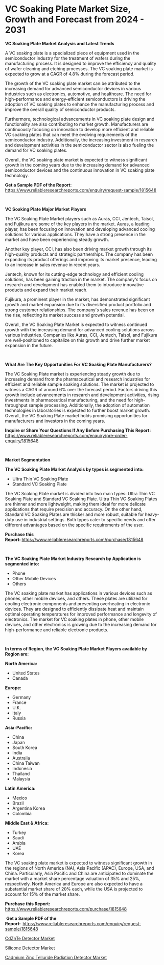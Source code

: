<p><h1>VC Soaking Plate Market Size, Growth and Forecast from 2024 - 2031</h1></p><p><strong>VC Soaking Plate Market Analysis and Latest Trends</strong></p>
<p><p>A VC soaking plate is a specialized piece of equipment used in the semiconductor industry for the treatment of wafers during the manufacturing process. It is designed to improve the efficiency and quality of wafer cleaning and etching processes. The VC soaking plate market is expected to grow at a CAGR of 4.8% during the forecast period.</p><p>The growth of the VC soaking plate market can be attributed to the increasing demand for advanced semiconductor devices in various industries such as electronics, automotive, and healthcare. The need for high-performance and energy-efficient semiconductors is driving the adoption of VC soaking plates to enhance the manufacturing process and improve the overall quality of semiconductor products.</p><p>Furthermore, technological advancements in VC soaking plate design and functionality are also contributing to market growth. Manufacturers are continuously focusing on innovation to develop more efficient and reliable VC soaking plates that can meet the evolving requirements of the semiconductor industry. Additionally, the increasing investment in research and development activities in the semiconductor sector is also fueling the demand for VC soaking plates.</p><p>Overall, the VC soaking plate market is expected to witness significant growth in the coming years due to the increasing demand for advanced semiconductor devices and the continuous innovation in VC soaking plate technology.</p></p>
<p><strong>Get a Sample PDF of the Report:&nbsp;</strong> <a href="https://www.reliableresearchreports.com/enquiry/request-sample/1815648">https://www.reliableresearchreports.com/enquiry/request-sample/1815648</a></p>
<p>&nbsp;</p>
<p><strong>VC Soaking Plate Major Market Players</strong></p>
<p><p>The VC Soaking Plate Market players such as Auras, CCI, Jentech, Taisol, and Fujikura are some of the key players in the market. Auras, a leading player, has been focusing on innovation and developing advanced cooling solutions for various applications. They have a strong presence in the market and have been experiencing steady growth.</p><p>Another key player, CCI, has also been driving market growth through its high-quality products and strategic partnerships. The company has been expanding its product offerings and improving its market presence, leading to an increase in sales revenue in recent years.</p><p>Jentech, known for its cutting-edge technology and efficient cooling solutions, has been gaining traction in the market. The company's focus on research and development has enabled them to introduce innovative products and expand their market reach.</p><p>Fujikura, a prominent player in the market, has demonstrated significant growth and market expansion due to its diversified product portfolio and strong customer relationships. The company's sales revenue has been on the rise, reflecting its market success and growth potential.</p><p>Overall, the VC Soaking Plate Market is expected to witness continued growth with the increasing demand for advanced cooling solutions across various industries. Companies like Auras, CCI, Jentech, Taisol, and Fujikura are well-positioned to capitalize on this growth and drive further market expansion in the future.</p></p>
<p>&nbsp;</p>
<p><strong>What Are The Key Opportunities For VC Soaking Plate Manufacturers?</strong></p>
<p><p>The VC Soaking Plate market is experiencing steady growth due to increasing demand from the pharmaceutical and research industries for efficient and reliable sample soaking solutions. The market is projected to witness a CAGR of around 6% over the forecast period. Factors driving this growth include advancements in research and development activities, rising investments in pharmaceutical manufacturing, and the need for high-throughput sample processing. Additionally, the adoption of automation technologies in laboratories is expected to further boost market growth. Overall, the VC Soaking Plate market holds promising opportunities for manufacturers and investors in the coming years.</p></p>
<p><strong>Inquire or Share Your Questions If Any Before Purchasing This Report:</strong> <a href="https://www.reliableresearchreports.com/enquiry/pre-order-enquiry/1815648">https://www.reliableresearchreports.com/enquiry/pre-order-enquiry/1815648</a></p>
<p>&nbsp;</p>
<p><strong>Market Segmentation</strong></p>
<p><strong>The VC Soaking Plate Market Analysis by types is segmented into:</strong></p>
<p><ul><li>Ultra Thin VC Soaking Plate</li><li>Standard VC Soaking Plate</li></ul></p>
<p><p>The VC Soaking Plate market is divided into two main types: Ultra Thin VC Soaking Plate and Standard VC Soaking Plate. Ultra Thin VC Soaking Plates are thinner and more lightweight, making them ideal for more delicate applications that require precision and accuracy. On the other hand, Standard VC Soaking Plates are thicker and more robust, suitable for heavy-duty use in industrial settings. Both types cater to specific needs and offer different advantages based on the specific requirements of the user.</p></p>
<p><strong>Purchase this Report:&nbsp;</strong><a href="https://www.reliableresearchreports.com/purchase/1815648">https://www.reliableresearchreports.com/purchase/1815648</a></p>
<p>&nbsp;</p>
<p><strong>The VC Soaking Plate Market Industry Research by Application is segmented into:</strong></p>
<p><ul><li>Phone</li><li>Other Mobile Devices</li><li>Others</li></ul></p>
<p><p>The VC soaking plate market has applications in various devices such as phones, other mobile devices, and others. These plates are utilized for cooling electronic components and preventing overheating in electronic devices. They are designed to efficiently dissipate heat and maintain optimal operating temperatures for improved performance and longevity of electronics. The market for VC soaking plates in phone, other mobile devices, and other electronics is growing due to the increasing demand for high-performance and reliable electronic products.</p></p>
<p>&nbsp;</p>
<p><strong>In terms of Region, the VC Soaking Plate Market Players available by Region are:</strong></p>
<p>
    <p> <strong> North America: </strong>
        <ul>
            <li>United States</li>
            <li>Canada</li>
        </ul>
        </p> 
    <p> <strong> Europe: </strong>
        <ul>
            <li>Germany</li>
            <li>France</li>
            <li>U.K.</li>
            <li>Italy</li>
            <li>Russia</li>
        </ul>
        </p> 
    <p> <strong> Asia-Pacific: </strong>
        <ul>
            <li>China</li>
            <li>Japan</li>
            <li>South Korea</li>
            <li>India</li>
            <li>Australia</li>
            <li>China Taiwan</li>
            <li>Indonesia</li>
            <li>Thailand</li>
            <li>Malaysia</li>
        </ul>
        </p> 
    <p> <strong> Latin America: </strong>
        <ul>
            <li>Mexico</li>
            <li>Brazil</li>
            <li>Argentina Korea</li>
            <li>Colombia</li>
        </ul>
        </p> 
    <p> <strong> Middle East & Africa: </strong>
        <ul>
            <li>Turkey</li>
            <li>Saudi</li>
            <li>Arabia</li>
            <li>UAE</li>
            <li>Korea</li>
        </ul>
    </p>
    </p>
<p><p>The VC soaking plate market is expected to witness significant growth in the regions of North America (NA), Asia Pacific (APAC), Europe, USA, and China. Particularly, Asia Pacific and China are anticipated to dominate the market with a market share percentage valuation of 35% and 25%, respectively. North America and Europe are also expected to have a substantial market share of 20% each, while the USA is projected to account for 15% of the market share.</p></p>
<p><strong>Purchase this Report: </strong><a href="https://www.reliableresearchreports.com/purchase/1815648">https://www.reliableresearchreports.com/purchase/1815648</a></p>
<p>&nbsp;<strong>Get a Sample PDF of the Report:&nbsp;&nbsp;</strong><a href="https://www.reliableresearchreports.com/enquiry/request-sample/1815648">https://www.reliableresearchreports.com/enquiry/request-sample/1815648</a></p>
<p><strong></strong></p>
<p><p><a href="https://github.com/jhcraigie/Market-Research-Report-List-2/blob/main/cdznte-detector-market.md">CdZnTe Detector Market</a></p><p><a href="https://github.com/sonuprakash1/Market-Research-Report-List-2/blob/main/silicone-detector-market.md">Silicone Detector Market</a></p><p><a href="https://github.com/PeterParrish5/Market-Research-Report-List-4/blob/main/cadmium-zinc-telluride-radiation-detector-market.md">Cadmium Zinc Telluride Radiation Detector Market</a></p></p>